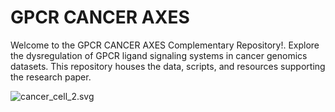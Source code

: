 # GPCR CANCER AXES
Welcome to the GPCR CANCER AXES Complementary Repository!. Explore the dysregulation of GPCR ligand signaling systems in cancer genomics datasets. This repository houses the data, scripts, and resources supporting the research paper. 


![cancer_cell_2.svg](https://github.com/raimondilab/gpcrsignalingaxes/blob/main/cancer_cell_2.svg)
